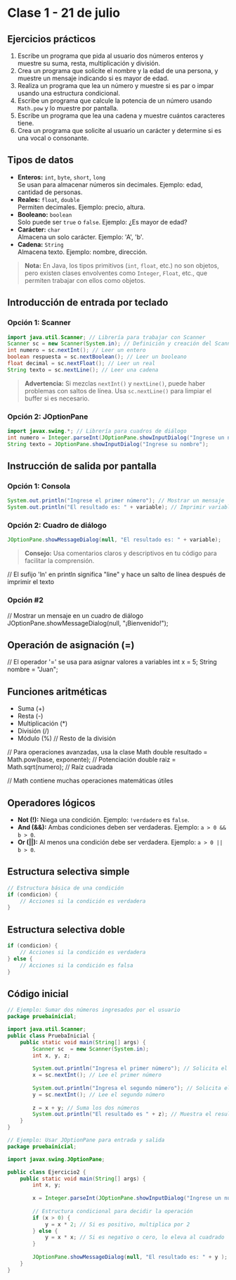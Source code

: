 # Clase 1 - 21 de julio

## Ejercicios prácticos

1. Escribe un programa que pida al usuario dos números enteros y muestre su suma, resta, multiplicación y división.
2. Crea un programa que solicite el nombre y la edad de una persona, y muestre un mensaje indicando si es mayor de edad.
3. Realiza un programa que lea un número y muestre si es par o impar usando una estructura condicional.
4. Escribe un programa que calcule la potencia de un número usando `Math.pow` y lo muestre por pantalla.
5. Escribe un programa que lea una cadena y muestre cuántos caracteres tiene.
6. Crea un programa que solicite al usuario un carácter y determine si es una vocal o consonante.

## Tipos de datos

* **Enteros:** `int`, `byte`, `short`, `long`  
    Se usan para almacenar números sin decimales. Ejemplo: edad, cantidad de personas.
* **Reales:** `float`, `double`  
    Permiten decimales. Ejemplo: precio, altura.
* **Booleano:** `boolean`  
    Solo puede ser `true` o `false`. Ejemplo: ¿Es mayor de edad?
* **Carácter:** `char`  
    Almacena un solo carácter. Ejemplo: 'A', 'b'.
* **Cadena:** `String`  
    Almacena texto. Ejemplo: nombre, dirección.

> **Nota:** En Java, los tipos primitivos (`int`, `float`, etc.) no son objetos, pero existen clases envolventes como `Integer`, `Float`, etc., que permiten trabajar con ellos como objetos.

## Introducción de entrada por teclado

### Opción 1: Scanner

```java
import java.util.Scanner; // Librería para trabajar con Scanner
Scanner sc = new Scanner(System.in); // Definición y creación del Scanner
int numero = sc.nextInt(); // Leer un entero
boolean respuesta = sc.nextBoolean(); // Leer un booleano
float decimal = sc.nextFloat(); // Leer un real
String texto = sc.nextLine(); // Leer una cadena
```

> **Advertencia:** Si mezclas `nextInt()` y `nextLine()`, puede haber problemas con saltos de línea. Usa `sc.nextLine()` para limpiar el buffer si es necesario.

### Opción 2: JOptionPane

```java
import javax.swing.*; // Librería para cuadros de diálogo
int numero = Integer.parseInt(JOptionPane.showInputDialog("Ingrese un número"));
String texto = JOptionPane.showInputDialog("Ingrese su nombre");
```

## Instrucción de salida por pantalla

### Opción 1: Consola

```java
System.out.println("Ingrese el primer número"); // Mostrar un mensaje
System.out.println("El resultado es: " + variable); // Imprimir variable junto al texto
```

### Opción 2: Cuadro de diálogo

```java
JOptionPane.showMessageDialog(null, "El resultado es: " + variable);
```

> **Consejo:** Usa comentarios claros y descriptivos en tu código para facilitar la comprensión.

// El sufijo 'ln' en println significa "line" y hace un salto de línea después de imprimir el texto

### Opción #2

// Mostrar un mensaje en un cuadro de diálogo
JOptionPane.showMessageDialog(null, "¡Bienvenido!");

## Operación de asignación (=)

// El operador '=' se usa para asignar valores a variables
int x = 5;
String nombre = "Juan";

## Funciones aritméticas

* Suma (+)
* Resta (-)
* Multiplicación (*)
* División (/)
* Módulo (%) // Resto de la división

// Para operaciones avanzadas, usa la clase Math
double resultado = Math.pow(base, exponente); // Potenciación
double raiz = Math.sqrt(numero); // Raíz cuadrada

// Math contiene muchas operaciones matemáticas útiles

## Operadores lógicos

* **Not (!):** Niega una condición. Ejemplo: `!verdadero` es `false`.
* **And (&&):** Ambas condiciones deben ser verdaderas. Ejemplo: `a > 0 && b > 0`.
* **Or (||):** Al menos una condición debe ser verdadera. Ejemplo: `a > 0 || b > 0`.

## Estructura selectiva simple

```java
// Estructura básica de una condición
if (condicion) {
    // Acciones si la condición es verdadera
}
```

## Estructura selectiva doble

```java
if (condicion) {
    // Acciones si la condición es verdadera
} else {
    // Acciones si la condición es falsa
}
```

## Código inicial

```java
// Ejemplo: Sumar dos números ingresados por el usuario
package pruebainicial;

import java.util.Scanner;
public class PruebaInicial {
    public static void main(String[] args) {
        Scanner sc  = new Scanner(System.in);
        int x, y, z; 
        
        System.out.println("Ingresa el primer número"); // Solicita el primer número
        x = sc.nextInt(); // Lee el primer número
        
        System.out.println("Ingresa el segundo número"); // Solicita el segundo número
        y = sc.nextInt(); // Lee el segundo número
        
        z = x + y; // Suma los dos números
        System.out.println("El resultado es " + z); // Muestra el resultado
    }
}
```

```java
// Ejemplo: Usar JOptionPane para entrada y salida
package pruebainicial;

import javax.swing.JOptionPane;

public class Ejercicio2 {
    public static void main(String[] args) {
        int x, y;
        
        x = Integer.parseInt(JOptionPane.showInputDialog("Ingrese un número")); // Lee un número
        
        // Estructura condicional para decidir la operación
        if (x > 0) {
            y = x * 2; // Si es positivo, multiplica por 2
        } else {
            y = x * x; // Si es negativo o cero, lo eleva al cuadrado
        }
        
        JOptionPane.showMessageDialog(null, "El resultado es: " + y ); // Muestra el resultado
    }
}
```
